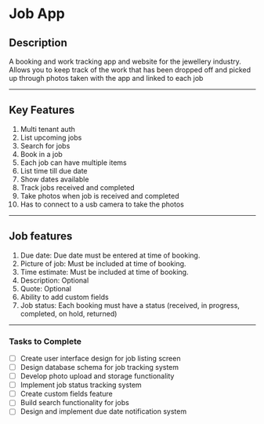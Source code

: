 # Job App

## Description

A booking and work tracking app and website for the jewellery industry. Allows you to keep track of the work that has been dropped off and picked up through photos taken with the app and linked to each job

---

## **Key Features**

1. Multi tenant auth
2. List upcoming jobs
3. Search for jobs
4. Book in a job
5. Each job can have multiple items
6. List time till due date
7. Show dates available
8. Track jobs received and completed
9. Take photos when job is received and completed
10. Has to connect to a usb camera to take the photos

---

## Job features

1. Due date: Due date must be entered at time of booking.
2. Picture of job: Must be included at time of booking.
3. Time estimate: Must be included at time of booking.
4. Description: Optional
5. Quote: Optional
6. Ability to add custom fields
7. Job status: Each booking must have a status (received, in progress, completed, on hold, returned)

---

### Tasks to Complete

- [ ]  Create user interface design for job listing screen
- [ ]  Design database schema for job tracking system
- [ ]  Develop photo upload and storage functionality
- [ ]  Implement job status tracking system
- [ ]  Create custom fields feature
- [ ]  Build search functionality for jobs
- [ ]  Design and implement due date notification system
